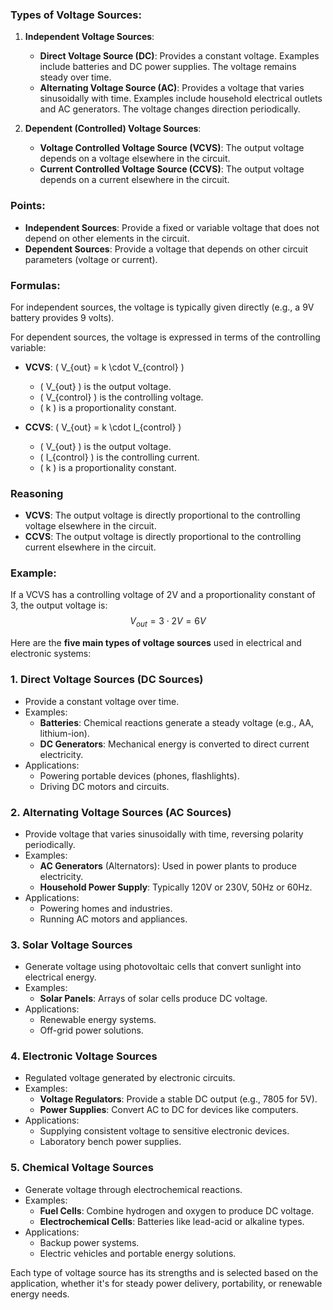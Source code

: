 ### Types of Voltage Sources:

1. **Independent Voltage Sources**:
   - **Direct Voltage Source (DC)**: Provides a constant voltage. Examples include batteries and DC power supplies. The voltage remains steady over time.
   - **Alternating Voltage Source (AC)**: Provides a voltage that varies sinusoidally with time. Examples include household electrical outlets and AC generators. The voltage changes direction periodically.

2. **Dependent (Controlled) Voltage Sources**:
   - **Voltage Controlled Voltage Source (VCVS)**: The output voltage depends on a voltage elsewhere in the circuit.
   - **Current Controlled Voltage Source (CCVS)**: The output voltage depends on a current elsewhere in the circuit.

### Points:
- **Independent Sources**: Provide a fixed or variable voltage that does not depend on other elements in the circuit.
- **Dependent Sources**: Provide a voltage that depends on other circuit parameters (voltage or current).

### Formulas:
For independent sources, the voltage is typically given directly (e.g., a 9V battery provides 9 volts).

For dependent sources, the voltage is expressed in terms of the controlling variable:
- **VCVS**: \( V_{out} = k \cdot V_{control} \)
  - \( V_{out} \) is the output voltage.
  - \( V_{control} \) is the controlling voltage.
  - \( k \) is a proportionality constant.

- **CCVS**: \( V_{out} = k \cdot I_{control} \)
  - \( V_{out} \) is the output voltage.
  - \( I_{control} \) is the controlling current.
  - \( k \) is a proportionality constant.

### Reasoning
- **VCVS**: The output voltage is directly proportional to the controlling voltage elsewhere in the circuit.
- **CCVS**: The output voltage is directly proportional to the controlling current elsewhere in the circuit.

### Example:
If a VCVS has a controlling voltage of 2V and a proportionality constant of 3, the output voltage is:
$$
V_{out} = 3 \cdot 2V = 6V
$$

Here are the **five main types of voltage sources** used in electrical and electronic systems:

### **1. Direct Voltage Sources (DC Sources)**
   - Provide a constant voltage over time.
   - Examples:
     - **Batteries**: Chemical reactions generate a steady voltage (e.g., AA, lithium-ion).
     - **DC Generators**: Mechanical energy is converted to direct current electricity.
   - Applications:
     - Powering portable devices (phones, flashlights).
     - Driving DC motors and circuits.

### **2. Alternating Voltage Sources (AC Sources)**
   - Provide voltage that varies sinusoidally with time, reversing polarity periodically.
   - Examples:
     - **AC Generators** (Alternators): Used in power plants to produce electricity.
     - **Household Power Supply**: Typically 120V or 230V, 50Hz or 60Hz.
   - Applications:
     - Powering homes and industries.
     - Running AC motors and appliances.

### **3. Solar Voltage Sources**
   - Generate voltage using photovoltaic cells that convert sunlight into electrical energy.
   - Examples:
     - **Solar Panels**: Arrays of solar cells produce DC voltage.
   - Applications:
     - Renewable energy systems.
     - Off-grid power solutions.

### **4. Electronic Voltage Sources**
   - Regulated voltage generated by electronic circuits.
   - Examples:
     - **Voltage Regulators**: Provide a stable DC output (e.g., 7805 for 5V).
     - **Power Supplies**: Convert AC to DC for devices like computers.
   - Applications:
     - Supplying consistent voltage to sensitive electronic devices.
     - Laboratory bench power supplies.

### **5. Chemical Voltage Sources**
   - Generate voltage through electrochemical reactions.
   - Examples:
     - **Fuel Cells**: Combine hydrogen and oxygen to produce DC voltage.
     - **Electrochemical Cells**: Batteries like lead-acid or alkaline types.
   - Applications:
     - Backup power systems.
     - Electric vehicles and portable energy solutions.

Each type of voltage source has its strengths and is selected based on the application, whether it's for steady power delivery, portability, or renewable energy needs.
